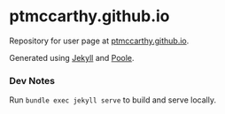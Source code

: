 # ptmccarthy.github.io

Repository for user page at [ptmccarthy.github.io](http://ptmccarthy.github.io).

Generated using [Jekyll](https://github.com/jekyll/jekyll) and [Poole](https://github.com/poole/poole).

### Dev Notes

Run `bundle exec jekyll serve` to build and serve locally.
